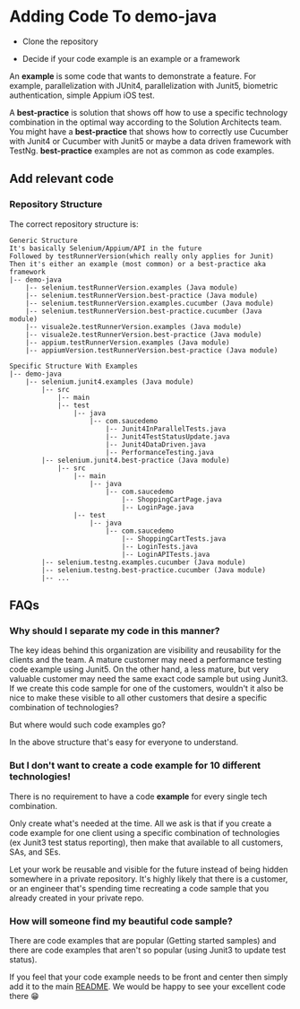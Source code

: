 # Adding Code To demo-java

* Clone the repository

* Decide if your code example is an example or a framework

An **example** is some code that wants to demonstrate a feature. 
For example, parallelization with JUnit4, parallelization with
Junit5,
biometric authentication, simple Appium iOS test.

A **best-practice** is solution that shows off
how to use a specific technology combination in the optimal way
according to the Solution Architects team. You might have a
**best-practice** that shows how to correctly use Cucumber with Junit4
or Cucumber with Junit5 or maybe a data driven framework with
TestNg.
**best-practice** examples are not as common as code examples.

## Add relevant code

### Repository Structure

The correct repository structure is:

```text
Generic Structure
It's basically Selenium/Appium/API in the future
Followed by testRunnerVersion(which really only applies for Junit)
Then it's either an example (most common) or a best-practice aka framework
|-- demo-java
    |-- selenium.testRunnerVersion.examples (Java module)
    |-- selenium.testRunnerVersion.best-practice (Java module)
    |-- selenium.testRunnerVersion.examples.cucumber (Java module)
    |-- selenium.testRunnerVersion.best-practice.cucumber (Java module)
    |-- visuale2e.testRunnerVersion.examples (Java module)
    |-- visuale2e.testRunnerVersion.best-practice (Java module)
    |-- appium.testRunnerVersion.examples (Java module)
    |-- appiumVersion.testRunnerVersion.best-practice (Java module)
```

```text
Specific Structure With Examples
|-- demo-java
    |-- selenium.junit4.examples (Java module)
        |-- src
            |-- main
            |-- test
                |-- java
                    |-- com.saucedemo
                        |-- Junit4InParallelTests.java
                        |-- Junit4TestStatusUpdate.java
                        |-- Junit4DataDriven.java
                        |-- PerformanceTesting.java
        |-- selenium.junit4.best-practice (Java module)
            |-- src
                |-- main
                    |-- java
                        |-- com.saucedemo
                            |-- ShoppingCartPage.java
                            |-- LoginPage.java
                |-- test
                    |-- java
                        |-- com.saucedemo
                            |-- ShoppingCartTests.java
                            |-- LoginTests.java
                            |-- LoginAPITests.java
        |-- selenium.testng.examples.cucumber (Java module)
        |-- selenium.testng.best-practice.cucumber (Java module)
        |-- ...
```

## FAQs

### Why should I separate my code in this manner?

The key ideas behind this organization are visibility and 
reusability for the clients and the team. A mature customer may need
a performance testing code example using Junit5. On the other
hand, a less mature, but very valuable customer may need the 
same exact code sample but using Junit3. If we create
this code sample for one of the customers, wouldn't it
also be nice to make these visible to all other customers
that desire a specific combination of technologies?

But where would such code examples go? 

In the above structure that's easy for everyone to understand.

### But I don't want to create a code example for 10 different technologies!

There is no requirement to have a code **example** for every single tech combination.

Only create what's needed at the time. 
All we ask is that if you create a code example for one client
using a specific combination of technologies (ex Junit3 test status reporting), 
then make
that available to all customers, SAs, and SEs. 

Let your work be reusable and visible for the future instead
of being hidden somewhere in a private repository. It's highly
likely that there is a customer, or an engineer that's 
spending time recreating a code sample that you already 
created in your private repo.

### How will someone find my beautiful code sample?

There are code examples that are popular 
(Getting started samples) and there are code examples that
aren't so popular (using Junit3 to update test status).

If you feel that your code example needs to be front and
center then simply add it to the main [README](README.md).
We would be happy to see your excellent code there 😁